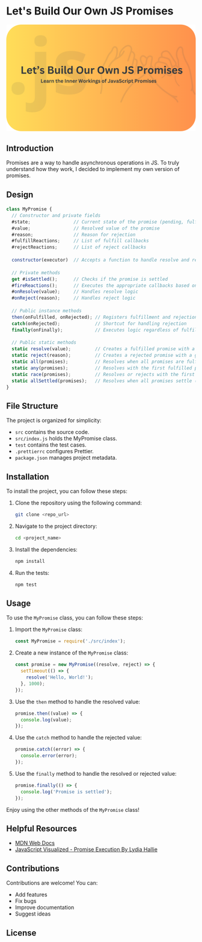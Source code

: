 # Let's Build Our Own JS Promises

![Rounded Banner](./assets/banner-rounded.png)

## Introduction

Promises are a way to handle asynchronous operations in JS. To truly understand how they work, I decided to implement my own version of promises.

## Design

```js
class MyPromise {
  // Constructor and private fields
  #state;                // Current state of the promise (pending, fulfilled, rejected)
  #value;                // Resolved value of the promise
  #reason;               // Reason for rejection
  #fulfillReactions;     // List of fulfill callbacks
  #rejectReactions;      // List of reject callbacks

  constructor(executor)  // Accepts a function to handle resolve and reject logic

  // Private methods
  get #isSettled();      // Checks if the promise is settled
  #fireReactions();      // Executes the appropriate callbacks based on state
  #onResolve(value);     // Handles resolve logic
  #onReject(reason);     // Handles reject logic

  // Public instance methods
  then(onFulfilled, onRejected); // Registers fulfillment and rejection handlers
  catch(onRejected);             // Shortcut for handling rejection
  finally(onFinally);            // Executes logic regardless of fulfillment/rejection

  // Public static methods
  static resolve(value);         // Creates a fulfilled promise with a given value
  static reject(reason);         // Creates a rejected promise with a given reason
  static all(promises);          // Resolves when all promises are fulfilled, or rejects on the first rejection
  static any(promises);          // Resolves with the first fulfilled promise or rejects when all are rejected
  static race(promises);         // Resolves or rejects with the first settled promise
  static allSettled(promises);   // Resolves when all promises settle (fulfilled or rejected)
}
```

## File Structure

The project is organized for simplicity:

- `src` contains the source code.
- `src/index.js` holds the MyPromise class.
- `test` contains the test cases.
- `.prettierrc` configures Prettier.
- `package.json` manages project metadata.

## Installation

To install the project, you can follow these steps:

1. Clone the repository using the following command:

   ```bash
   git clone <repo_url>
   ```

2. Navigate to the project directory:

   ```bash
   cd <project_name>
   ```

3. Install the dependencies:

   ```bash
   npm install
   ```

4. Run the tests:

   ```bash
   npm test
   ```

## Usage

To use the `MyPromise` class, you can follow these steps:

1. Import the `MyPromise` class:

   ```javascript
   const MyPromise = require('./src/index');
   ```

2. Create a new instance of the `MyPromise` class:

   ```javascript
   const promise = new MyPromise((resolve, reject) => {
     setTimeout(() => {
       resolve('Hello, World!');
     }, 1000);
   });
   ```

3. Use the `then` method to handle the resolved value:

   ```javascript
   promise.then((value) => {
     console.log(value);
   });
   ```

4. Use the `catch` method to handle the rejected value:

   ```javascript
   promise.catch((error) => {
     console.error(error);
   });
   ```

5. Use the `finally` method to handle the resolved or rejected value:

   ```javascript
   promise.finally(() => {
     console.log('Promise is settled');
   });
   ```

Enjoy using the other methods of the `MyPromise` class!

## Helpful Resources

- [MDN Web Docs](https://developer.mozilla.org/en-US/docs/Web/JavaScript/Reference/Global_Objects/Promise)
- [JavaScript Visualized - Promise Execution By Lydia Hallie](https://www.youtube.com/watch?v=Xs1EMmBLpn4)

## Contributions

Contributions are welcome! You can:

- Add features
- Fix bugs
- Improve documentation
- Suggest ideas

## License

<!-- TODO: Add project license -->

<!-- This project is licensed under the MIT License - see the [LICENSE](./LICENSE) file for details. -->
